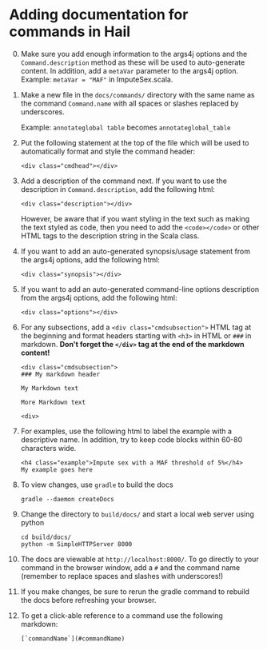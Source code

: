 # Adding documentation for commands in Hail

0. Make sure you add enough information to the args4j options and the `Command.description` method as these will be used to auto-generate content. In addition, add a `metaVar` parameter to the args4j option. Example: `metaVar = "MAF"` in ImputeSex.scala.

1. Make a new file in the `docs/commands/` directory with the same name as the command `Command.name` with all spaces or slashes replaced by underscores.
    
    Example: `annotateglobal table` becomes `annotateglobal_table`
 
 
2. Put the following statement at the top of the file which will be used to automatically format and style the command header:

    ```
    <div class="cmdhead"></div>
    ```


3. Add a description of the command next. If you want to use the description in `Command.description`, add the following html:

    ```
    <div class="description"></div>
    ```

    However, be aware that if you want styling in the text such as making the text styled as code, then you need to add the `<code></code>` or other HTML tags to the description string in the Scala class.


4. If you want to add an auto-generated synopsis/usage statement from the args4j options, add the following html:

    ```
    <div class="synopsis"></div>
    ```


5. If you want to add an auto-generated command-line options description from the args4j options, add the following html:

    ```
    <div class="options"></div>
    ```

6. For any subsections, add a `<div class="cmdsubsection">` HTML tag at the beginning and format headers starting with `<h3>` in HTML or `###` in markdown. **Don't forget the `</div>` tag at the end of the markdown content!**

    ```
    <div class="cmdsubsection">
    ### My markdown header

    My Markdown text

    More Markdown text

    <div>
    ```

7. For examples, use the following html to label the example with a descriptive name. In addition, try to keep code blocks within 60-80 characters wide.

    ```
    <h4 class="example">Impute sex with a MAF threshold of 5%</h4>
    My example goes here
    ```


8. To view changes, use `gradle` to build the docs

    ```
    gradle --daemon createDocs
    ```

9. Change the directory to `build/docs/` and start a local web server using python
  
    ```
    cd build/docs/
    python -m SimpleHTTPServer 8000
    ```
    
10. The docs are viewable at `http://localhost:8000/`. To go directly to your command in the browser window, add a `#` and the command name (remember to replace spaces and slashes with underscores!)

11. If you make changes, be sure to rerun the gradle command to rebuild the docs before refreshing your browser.

12. To get a click-able reference to a command use the following markdown:

    ```
    [`commandName`](#commandName)
    ```
